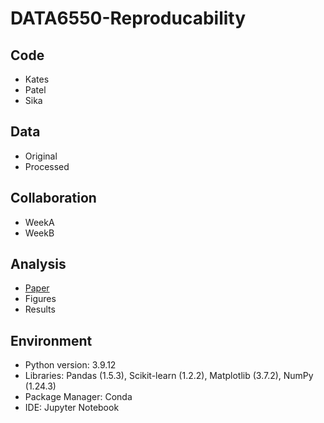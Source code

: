 # DATA6550-Reproducability

## Code <br>
 - Kates <br>
 - Patel <br>
 - Sika <br>
## Data <br>
  - Original <br>
  - Processed <br>
## Collaboration <br>
  - WeekA <br>
  - WeekB <br>
## Analysis <br>
  - [Paper](https://mtmailmtsu-my.sharepoint.com/:w:/g/personal/hp4x_mtmail_mtsu_edu/EWlGE3BrcL5EkQ93ruosTMcBDpu9zmWXhgPqopInWMtMYQ?e=OYIbrt) <br>
  - Figures <br>
  - Results <br>
## Environment <br>
  - Python version: 3.9.12
  - Libraries: Pandas (1.5.3), Scikit-learn (1.2.2), Matplotlib (3.7.2), NumPy (1.24.3)
  - Package Manager: Conda
  - IDE: Jupyter Notebook 
